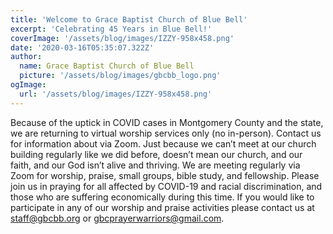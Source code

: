 ```yaml
---
title: 'Welcome to Grace Baptist Church of Blue Bell'
excerpt: 'Celebrating 45 Years in Blue Bell!'
coverImage: '/assets/blog/images/IZZY-958x458.png'
date: '2020-03-16T05:35:07.322Z'
author:
  name: Grace Baptist Church of Blue Bell
  picture: '/assets/blog/images/gbcbb_logo.png'
ogImage:
  url: '/assets/blog/images/IZZY-958x458.png'
---
```


Because of the uptick in COVID cases in Montgomery County and the state, we are returning to virtual worship services only (no in-person). Contact us for information about via Zoom. Just because we can’t meet at our church building regularly like we did before, doesn’t mean our church, and our faith, and our God isn’t alive and thriving. We are meeting regularly via Zoom for worship, praise, small groups, bible study, and fellowship. Please join us in praying for all affected by COVID-19 and racial discrimination, and those who are suffering economically during this time. If you would like to participate in any of our worship and praise activities please contact us at staff@gbcbb.org or gbcprayerwarriors@gmail.com.
